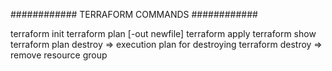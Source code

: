 ############ TERRAFORM COMMANDS ############

terraform init 
terraform plan [-out newfile]
terraform apply 
terraform show 
terraform plan destroy => execution plan for destroying 
terraform destroy  => remove resource group 